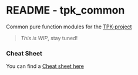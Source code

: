 # README - tpk_common

Common pure function modules for the [TPK-project][]

> _This is WIP_, stay tuned!

### Cheat Sheet

You can find a [Cheat sheet here](cheatsheet.html)


[TPK-project]: https://github.com/iboard/tpk
